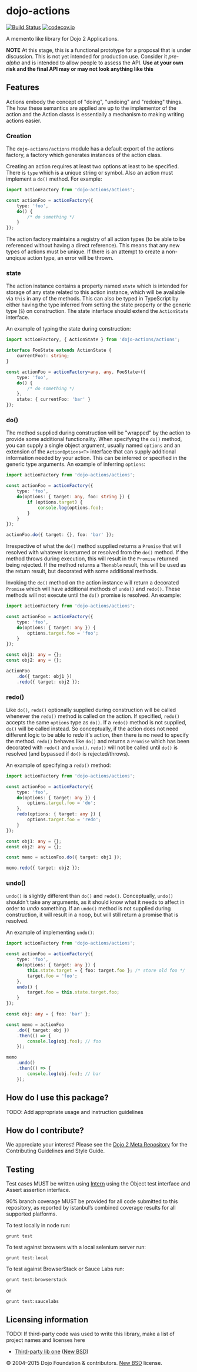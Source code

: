 # dojo-actions

[![Build Status](https://travis-ci.org/dojo/actions.svg?branch=master)](https://travis-ci.org/dojo/actions)
[![codecov.io](http://codecov.io/github/dojo/actions/coverage.svg?branch=master)](http://codecov.io/github/dojo/actions?branch=master)

A memento like library for Dojo 2 Applications.

**NOTE** At this stage, this is a functional prototype for a proposal that is under discussion.  This is not yet intended for production use.  Consider it *pre-alpha* and is intended to allow people to assess the API. **Use at your own risk and the final API may or may not look anything like this**

## Features

Actions embody the concept of "doing", "undoing" and "redoing" things.  The how these semantics are applied are up to the implementor of the action and the Action classs is essentially a mechanism to making writing actions easier.

### Creation

The `dojo-actions/actions` module has a default export of the actions factory, a factory which generates instances of the action class.

Creating an action requires at least two options at least to be specified.  There is `type` which is a unique string or symbol.  Also an action must implement a `do()` method.  For example:

```typescript
import actionFactory from 'dojo-actions/actions';

const actionFoo = actionFactory({
    type: 'foo',
    do() {
        /* do something */
    }
});
```

The action factory maintains a registry of all action types (to be able to be referenced without having a direct reference).  This means that any new types of actions must be unique.  If there is an attempt to create a non-unqique action type, an error will be thrown.

### state

The action instance contains a property named `state` which is intended for storage of any state related to this action instance, which will be available via `this` in any of the methods.  This can also be typed in TypeScript by either having the type inferred from setting the state property or the generic type (`S`) on construction.  The state interface should extend the `ActionState` interface.

An example of typing the state during construction:

```typescript
import actionFactory, { ActionState } from 'dojo-actions/actions';

interface FooState extends ActionState {
    currentFoo?: string;
}

const actionFoo = actionFactory<any, any, FooState>({
    type: 'foo',
    do() {
        /* do something */
    },
    state: { currentFoo: 'bar' }
});
```

### do()

The method supplied during construction will be "wrapped" by the action to provide some additional functionality.  When specifying the `do()` method, you can supply a single object argument, usually named `options` and an extension of the `ActionOptions<T>` interface that can supply additional information needed by your action.  This can be inferred or specified in the generic type arguments.  An example of inferring `options`:

```typescript
import actionFactory from 'dojo-actions/actions';

const actionFoo = actionFactory({
    type: 'foo',
    do(options: { target: any, foo: string }) {
        if (options.target) {
            console.log(options.foo);
        }
    }
});

actionFoo.do({ target: {}, foo: 'bar' });
```

Irrespective of what the `do()` method supplied returns a `Promise` that will resolved with whatever is returned or resolved from the `do()` method.  If the method throws during execution, this will result in the `Promise` returned being rejected.  If the method returns a `Thenable` result, this will be used as the return result, but decorated with some additional methods.

Invoking the `do()` method on the action instance will return a decorated `Promise` which will have additional methods of `undo()` and `redo()`.  These methods will not execute until the `do()` promise is resolved.  An example:

```typescript
import actionFactory from 'dojo-actions/actions';

const actionFoo = actionFactory({
    type: 'foo',
    do(options: { target: any }) {
        options.target.foo = 'foo';
    }
});

const obj1: any = {};
const obj2: any = {};

actionFoo
    .do({ target: obj1 })
    .redo({ target: obj2 });
```

### redo()

Like `do()`, `redo()` optionally supplied during construction will be called whenever the `redo()` method is called on the action.  If specified, `redo()` accepts the same `options` type as `do()`.  If a `redo()` method is not supplied, `do()` will be called instead.  So conceptually, if the action does not need different logic to be able to *redo* it's action, then there is no need to specify the method.  `redo()` behaves like `do()` and returns a `Promise` which has been decorated with `redo()` and `undo()`.  `redo()` will not be called until `do()` is resolved (and bypassed if `do()` is rejected/throws).

An example of specifying a `redo()` method:

```typescript
import actionFactory from 'dojo-actions/actions';

const actionFoo = actionFactory({
    type: 'foo',
    do(options: { target: any }) {
        options.target.foo = 'do';
    },
    redo(options: { target: any }) {
        options.target.foo = 'redo';
    }
});

const obj1: any = {};
const obj2: any = {};

const memo = actionFoo.do({ target: obj1 });

memo.redo({ target: obj2 });
```

### undo()

`undo()` is slightly different than `do()` and `redo()`.  Conceptually, `undo()` shouldn't take any arguments, as it should know what it needs to affect in order to *undo* something.  If an `undo()` method is not supplied during construction, it will result in a noop, but will still return a promise that is resolved.

An example of implementing `undo()`:

```typescript
import actionFactory from 'dojo-actions/actions';

const actionFoo = actionFactory({
    type: 'foo',
    do(options: { target: any }) {
        this.state.target = { foo: target.foo }; /* store old foo */
        target.foo = 'foo';
    },
    undo() {
        target.foo = this.state.target.foo;
    }
});

const obj: any = { foo: 'bar' };

const memo = actionFoo
    .do({ target: obj })
    .then(() => {
        console.log(obj.foo); // foo
    });

memo
    .undo()
    .then(() => {
        console.log(obj.foo); // bar
    });
```

## How do I use this package?

TODO: Add appropriate usage and instruction guidelines

## How do I contribute?

We appreciate your interest!  Please see the [Dojo 2 Meta Repository](https://github.com/dojo/meta#readme) for the
Contributing Guidelines and Style Guide.

## Testing

Test cases MUST be written using [Intern](https://theintern.github.io) using the Object test interface and Assert assertion interface.

90% branch coverage MUST be provided for all code submitted to this repository, as reported by istanbul’s combined coverage results for all supported platforms.

To test locally in node run:

`grunt test`

To test against browsers with a local selenium server run:

`grunt test:local`

To test against BrowserStack or Sauce Labs run:

`grunt test:browserstack`

or

`grunt test:saucelabs`

## Licensing information

TODO: If third-party code was used to write this library, make a list of project names and licenses here

* [Third-party lib one](https//github.com/foo/bar) ([New BSD](http://opensource.org/licenses/BSD-3-Clause))

© 2004–2015 Dojo Foundation & contributors. [New BSD](http://opensource.org/licenses/BSD-3-Clause) license.

